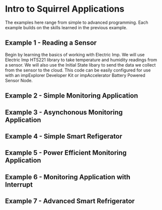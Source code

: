 # Intro to Squirrel Applications

The examples here range from simple to advanced programming.  Each example builds on the skills learned in the previous example.  

## Example 1 - Reading a Sensor

Begin by learning the basics of working with Electric Imp. We will use Electric Imp HTS221 library to take temperature and humidity readings from a sensor. We will also use the Initial State libary to send the data we collect from the sensor to the cloud. This code can be easily configured for use with an impExplorer Developer Kit or impAccelerator Battery Powered Sensor Node.  

## Example 2 - Simple Monitoring Application

## Example 3 - Asynchonous Monitoring Application

## Example 4 - Simple Smart Refigerator

## Example 5 - Power Efficient Monitoring Application

## Example 6 - Monitoring Application with Interrupt

## Example 7 - Advanced Smart Refrigerator